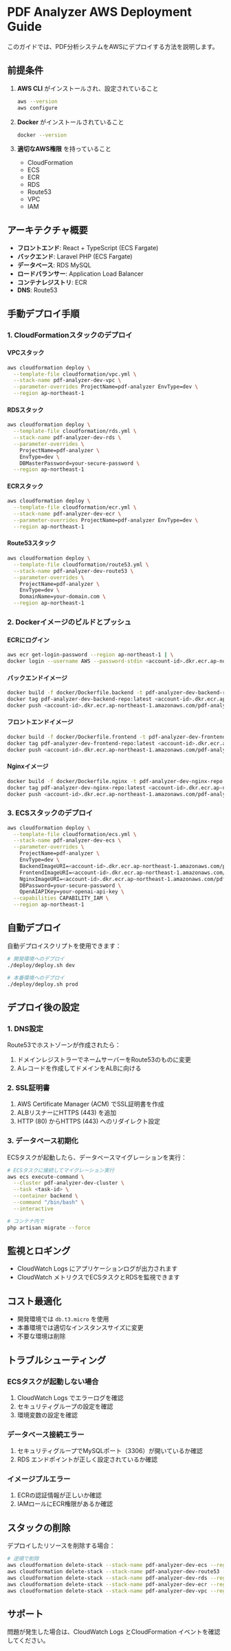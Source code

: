 # PDF Analyzer AWS Deployment Guide

このガイドでは、PDF分析システムをAWSにデプロイする方法を説明します。

## 前提条件

1. **AWS CLI** がインストールされ、設定されていること
   ```bash
   aws --version
   aws configure
   ```

2. **Docker** がインストールされていること
   ```bash
   docker --version
   ```

3. **適切なAWS権限** を持っていること
   - CloudFormation
   - ECS
   - ECR
   - RDS
   - Route53
   - VPC
   - IAM

## アーキテクチャ概要

- **フロントエンド**: React + TypeScript (ECS Fargate)
- **バックエンド**: Laravel PHP (ECS Fargate)
- **データベース**: RDS MySQL
- **ロードバランサー**: Application Load Balancer
- **コンテナレジストリ**: ECR
- **DNS**: Route53

## 手動デプロイ手順

### 1. CloudFormationスタックのデプロイ

#### VPCスタック
```bash
aws cloudformation deploy \
  --template-file cloudformation/vpc.yml \
  --stack-name pdf-analyzer-dev-vpc \
  --parameter-overrides ProjectName=pdf-analyzer EnvType=dev \
  --region ap-northeast-1
```

#### RDSスタック
```bash
aws cloudformation deploy \
  --template-file cloudformation/rds.yml \
  --stack-name pdf-analyzer-dev-rds \
  --parameter-overrides \
    ProjectName=pdf-analyzer \
    EnvType=dev \
    DBMasterPassword=your-secure-password \
  --region ap-northeast-1
```

#### ECRスタック
```bash
aws cloudformation deploy \
  --template-file cloudformation/ecr.yml \
  --stack-name pdf-analyzer-dev-ecr \
  --parameter-overrides ProjectName=pdf-analyzer EnvType=dev \
  --region ap-northeast-1
```

#### Route53スタック
```bash
aws cloudformation deploy \
  --template-file cloudformation/route53.yml \
  --stack-name pdf-analyzer-dev-route53 \
  --parameter-overrides \
    ProjectName=pdf-analyzer \
    EnvType=dev \
    DomainName=your-domain.com \
  --region ap-northeast-1
```

### 2. Dockerイメージのビルドとプッシュ

#### ECRにログイン
```bash
aws ecr get-login-password --region ap-northeast-1 | \
docker login --username AWS --password-stdin <account-id>.dkr.ecr.ap-northeast-1.amazonaws.com
```

#### バックエンドイメージ
```bash
docker build -f docker/Dockerfile.backend -t pdf-analyzer-dev-backend-repo:latest .
docker tag pdf-analyzer-dev-backend-repo:latest <account-id>.dkr.ecr.ap-northeast-1.amazonaws.com/pdf-analyzer-dev-backend-repo:latest
docker push <account-id>.dkr.ecr.ap-northeast-1.amazonaws.com/pdf-analyzer-dev-backend-repo:latest
```

#### フロントエンドイメージ
```bash
docker build -f docker/Dockerfile.frontend -t pdf-analyzer-dev-frontend-repo:latest .
docker tag pdf-analyzer-dev-frontend-repo:latest <account-id>.dkr.ecr.ap-northeast-1.amazonaws.com/pdf-analyzer-dev-frontend-repo:latest
docker push <account-id>.dkr.ecr.ap-northeast-1.amazonaws.com/pdf-analyzer-dev-frontend-repo:latest
```

#### Nginxイメージ
```bash
docker build -f docker/Dockerfile.nginx -t pdf-analyzer-dev-nginx-repo:latest .
docker tag pdf-analyzer-dev-nginx-repo:latest <account-id>.dkr.ecr.ap-northeast-1.amazonaws.com/pdf-analyzer-dev-nginx-repo:latest
docker push <account-id>.dkr.ecr.ap-northeast-1.amazonaws.com/pdf-analyzer-dev-nginx-repo:latest
```

### 3. ECSスタックのデプロイ

```bash
aws cloudformation deploy \
  --template-file cloudformation/ecs.yml \
  --stack-name pdf-analyzer-dev-ecs \
  --parameter-overrides \
    ProjectName=pdf-analyzer \
    EnvType=dev \
    BackendImageURI=<account-id>.dkr.ecr.ap-northeast-1.amazonaws.com/pdf-analyzer-dev-backend-repo:latest \
    FrontendImageURI=<account-id>.dkr.ecr.ap-northeast-1.amazonaws.com/pdf-analyzer-dev-frontend-repo:latest \
    NginxImageURI=<account-id>.dkr.ecr.ap-northeast-1.amazonaws.com/pdf-analyzer-dev-nginx-repo:latest \
    DBPassword=your-secure-password \
    OpenAIAPIKey=your-openai-api-key \
  --capabilities CAPABILITY_IAM \
  --region ap-northeast-1
```

## 自動デプロイ

自動デプロイスクリプトを使用できます：

```bash
# 開発環境へのデプロイ
./deploy/deploy.sh dev

# 本番環境へのデプロイ
./deploy/deploy.sh prod
```

## デプロイ後の設定

### 1. DNS設定

Route53でホストゾーンが作成されたら：

1. ドメインレジストラーでネームサーバーをRoute53のものに変更
2. Aレコードを作成してドメインをALBに向ける

### 2. SSL証明書

1. AWS Certificate Manager (ACM) でSSL証明書を作成
2. ALBリスナーにHTTPS (443) を追加
3. HTTP (80) からHTTPS (443) へのリダイレクト設定

### 3. データベース初期化

ECSタスクが起動したら、データベースマイグレーションを実行：

```bash
# ECSタスクに接続してマイグレーション実行
aws ecs execute-command \
  --cluster pdf-analyzer-dev-cluster \
  --task <task-id> \
  --container backend \
  --command "/bin/bash" \
  --interactive

# コンテナ内で
php artisan migrate --force
```

## 監視とロギング

- CloudWatch Logs にアプリケーションログが出力されます
- CloudWatch メトリクスでECSタスクとRDSを監視できます

## コスト最適化

- 開発環境では `db.t3.micro` を使用
- 本番環境では適切なインスタンスサイズに変更
- 不要な環境は削除

## トラブルシューティング

### ECSタスクが起動しない場合

1. CloudWatch Logs でエラーログを確認
2. セキュリティグループの設定を確認
3. 環境変数の設定を確認

### データベース接続エラー

1. セキュリティグループでMySQLポート（3306）が開いているか確認
2. RDS エンドポイントが正しく設定されているか確認

### イメージプルエラー

1. ECRの認証情報が正しいか確認
2. IAMロールにECR権限があるか確認

## スタックの削除

デプロイしたリソースを削除する場合：

```bash
# 逆順で削除
aws cloudformation delete-stack --stack-name pdf-analyzer-dev-ecs --region ap-northeast-1
aws cloudformation delete-stack --stack-name pdf-analyzer-dev-route53 --region ap-northeast-1
aws cloudformation delete-stack --stack-name pdf-analyzer-dev-rds --region ap-northeast-1
aws cloudformation delete-stack --stack-name pdf-analyzer-dev-ecr --region ap-northeast-1
aws cloudformation delete-stack --stack-name pdf-analyzer-dev-vpc --region ap-northeast-1
```

## サポート

問題が発生した場合は、CloudWatch Logs とCloudFormation イベントを確認してください。